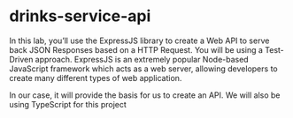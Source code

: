 # drinks-service-api

In this lab, you’ll use the ExpressJS library to create a Web API to serve back JSON
Responses based on a HTTP Request. You will be using a Test-Driven approach.
ExpressJS is an extremely popular Node-based JavaScript framework which acts as
a web server, allowing developers to create many different types of web application.

In our case, it will provide the basis for us to create an API.
We will also be using TypeScript for this project
